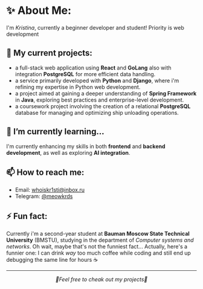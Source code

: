 # ✨ About Me:

I'm *Kristina*, currently a beginner developer and student! Priority is web development

## 🔭 My current projects:
- a full-stack web application using **React** and **GoLang** also with integration **PostgreSQL** for more efficient data handling.
- a service primarily developed with **Python** and **Django**, where i'm refining my expertise in Python web development.
- a project aimed at gaining a deeper understanding of **Spring Framework** in **Java**, exploring best practices and enterprise-level development.
- a coursework project involving the creation of a relational **PostgreSQL** database for managing and optimizing ship unloading operations.

## 🌱 I’m currently learning...
I'm currently enhancing my skills in both **frontend** and **backend development**, as well as exploring **AI integration**.

## 📫 How to reach me:
- Email: [whoiskr1sti@inbox.ru](mailto:whoiskr1sti@inbox.ru)
- Telegram: [@meowkrds](https://t.me/meowkrds)

## ⚡ Fun fact:
Currently i'm a second-year student at **Bauman Moscow State Technical University** (BMSTU), studying in the department of *Computer systems and networks*.
Oh wait, maybe that's not the funniest fact... Actually, here's a funnier one: I can drink *way* too much coffee while coding and still end up debugging the same line for hours ☕

---
*<p align="center">💫Feel free to cheak out my projects💫</p>*
